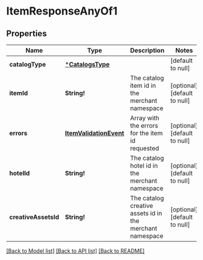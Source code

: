 # ItemResponseAnyOf1

## Properties
Name | Type | Description | Notes
------------ | ------------- | ------------- | -------------
**catalogType** | [***CatalogsType**](CatalogsType.md) |  | [default to null]
**itemId** | **String!** | The catalog item id in the merchant namespace | [optional] [default to null]
**errors** | [**ItemValidationEvent**](ItemValidationEvent.md) | Array with the errors for the item id requested | [optional] [default to null]
**hotelId** | **String!** | The catalog hotel id in the merchant namespace | [optional] [default to null]
**creativeAssetsId** | **String!** | The catalog creative assets id in the merchant namespace | [optional] [default to null]

[[Back to Model list]](../README.md#documentation-for-models) [[Back to API list]](../README.md#documentation-for-api-endpoints) [[Back to README]](../README.md)


